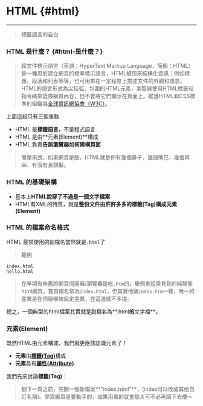 # HTML {#html}

---

> 標籤語言的自白

### HTML 是什麼？ {#html-是什麼？}

> 超文件標示語言（英語：HyperText Markup Language，簡稱：HTML）是一種用於建立網頁的標準標示語言，HTML被用來結構化資訊：例如標題、段落和列表等等，也可用來在一定程度上描述文件的外觀和語意。HTML的語言形式為尖括弧，包圍的HTML元素，瀏覽器使用HTML標籤和指令碼來詮釋網頁內容，但不會將它們顯示在頁面上。維護HTML和CSS標準的組織為[全球資訊網協會（W3C）](https://www.w3.org/)。

上面這段只有三個重點

* HTML 是**標籤語言**，不是程式語言
* HTML 是由**元素\(Element\)**構成
* HTML 負責**告訴瀏覽器如何建構頁面**

> 簡單來說，如果網頁是臉，HTML就是你有幾個鼻子、幾個嘴巴、幾個耳朵、有沒有長頭髮。

### HTML 的基礎架構

* 基本上**HTML說穿了不過是一個文字檔案**
* HTML有XML的特質，就是**整份文件由許許多多的標籤\(Tag\)構成元素\(Element\)**

### HTML 的檔案命名格式

HTML 最常使用的副檔名當然就是`.html`了

> 範例

`index.html`  
`hello.html`

> 在早期有些舊的網頁伺服器/瀏覽器是吃`.htm`的，舉例來說常見到的純靜態html網頁，首頁檔名常為`index.html`，但其實他跟`index.htm`一樣，唯一的差異是在伺服器端設定差異，在這邊就不多提。

總之，一個典型的html檔案其實就是副檔名為**.html**的**文字檔**。

### 元素\(Element\)

既然HTML由元素構成，我們就更應該認識元素了！

* **元素**由[**標籤\(Tag\)**](/1-1.html)構成
* **元素**具有[**屬性\(Attribute\)**]()

我們先來討論**標籤\(Tag\)**：

> 翻下一頁之前，先開一個新檔案**"index.html"**，\(index可以改成其他自訂名稱\)。學寫網頁是要動手的，如果用看的就會那大可不必再讀下去摟～



